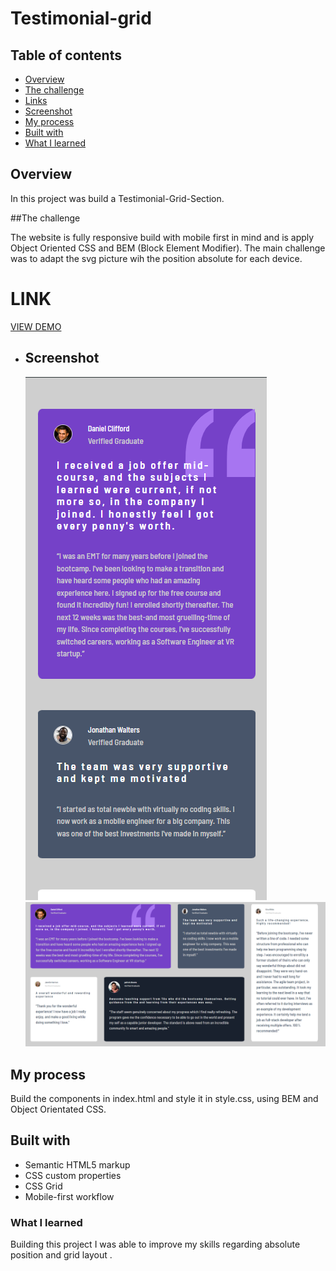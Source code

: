 # Testimonial-grid

## Table of contents

- [Overview](#overview)
- [The challenge](#the-challenge)
- [Links](#links)
- [Screenshot](#screenshot)
- [My process](#my-process)
- [Built with](#built-with)
- [What I learned](#what-i-learned)

## Overview

In this project was build a Testimonial-Grid-Section.

##The challenge

The website is fully responsive build with mobile first in mind and is apply Object Oriented CSS and BEM (Block Element Modifier). The main challenge was to adapt the svg picture wih the position absolute for each device.

# LINK
[ VIEW DEMO](https://miron-silviu.github.io/testimonials-grid/)

- ## Screenshot
  ![Phone](image.png)
  ![desktop](image-1.png)

## My process

Build the components in index.html and style it in
style.css, using BEM and Object Orientated CSS.

## Built with

- Semantic HTML5 markup
- CSS custom properties
- CSS Grid
- Mobile-first workflow

### What I learned

Building this project I was able to improve my skills regarding
absolute position and grid layout .
